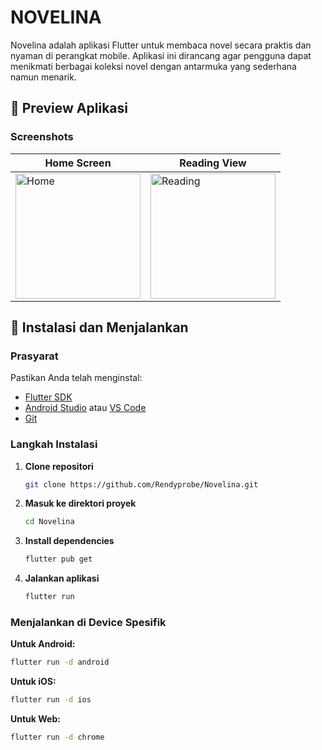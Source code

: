 # NOVELINA

Novelina adalah aplikasi Flutter untuk membaca novel secara praktis dan nyaman di perangkat mobile. Aplikasi ini dirancang agar pengguna dapat menikmati berbagai koleksi novel dengan antarmuka yang sederhana namun menarik.

## 📱 Preview Aplikasi

### Screenshots

| Home Screen | Reading View |
|-------------|--------------|
| <img src="https://i.ibb.co.com/yFJRnRnX/Screenshot-20250921-103207.jpg" alt="Home" width="200"/> | <img src="https://i.ibb.co.com/XZ5sZM0Z/Screenshot-20250921-103224.jpg" alt="Reading" width="200"/> |
## 🚀 Instalasi dan Menjalankan

### Prasyarat

Pastikan Anda telah menginstal:
- [Flutter SDK](https://flutter.dev/docs/get-started/install)
- [Android Studio](https://developer.android.com/studio) atau [VS Code](https://code.visualstudio.com/)
- [Git](https://git-scm.com/)

### Langkah Instalasi

1. **Clone repositori**
   ```bash
   git clone https://github.com/Rendyprobe/Novelina.git
   ```

2. **Masuk ke direktori proyek**
   ```bash
   cd Novelina
   ```

3. **Install dependencies**
   ```bash
   flutter pub get
   ```

4. **Jalankan aplikasi**
   ```bash
   flutter run
   ```

### Menjalankan di Device Spesifik

**Untuk Android:**
```bash
flutter run -d android
```

**Untuk iOS:**
```bash
flutter run -d ios
```

**Untuk Web:**
```bash
flutter run -d chrome
```
